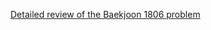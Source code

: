 [Detailed review of the Baekjoon 1806 problem](https://choicube84.github.io/study/2024/01/03/baekjoon_1806.html)
